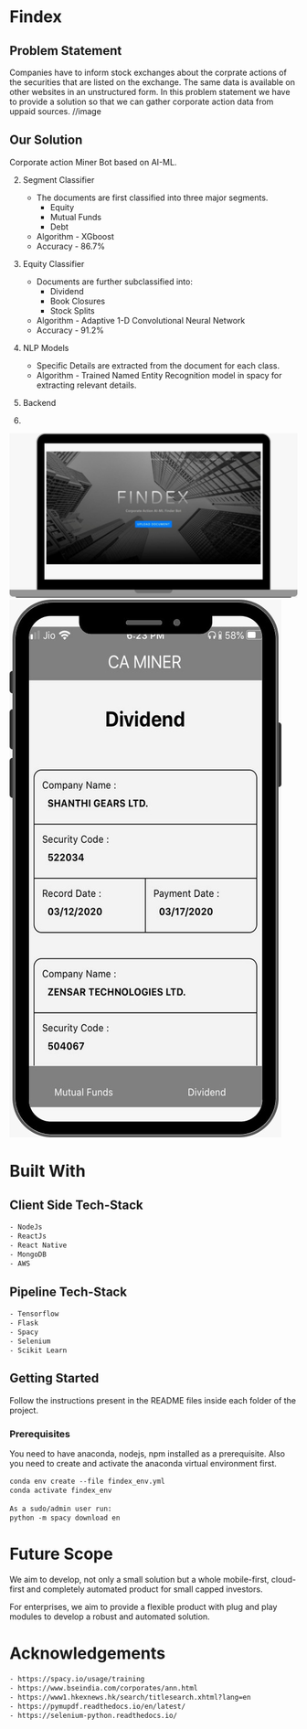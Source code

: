 # Findex

## Problem Statement

Companies have to inform stock exchanges about
the corprate actions of the securities that are listed
on the exchange.
The same data is available on other websites in an
unstructured form.
In this problem statement we have to provide a
solution so that we can gather corporate action data
from uppaid sources.
//image

## Our Solution

Corporate action Miner Bot based on AI-ML.

2. Segment Classifier

   - The documents are first classified into
     three major segments.
     - Equity
     - Mutual Funds
     - Debt
   - Algorithm - XGboost
   - Accuracy - 86.7%

3. Equity Classifier

   - Documents are further subclassified into:
     - Dividend
     - Book Closures
     - Stock Splits
   - Algorithm - Adaptive 1-D Convolutional Neural Network
   - Accuracy - 91.2%

4. NLP Models

   - Specific Details are extracted from the document for each class.
   - Algorithm - Trained Named Entity Recognition model in spacy for extracting relevant details.

5. Backend

6)

![Website](website.jpeg) ![App](app.jpeg)

# Built With

## **Client Side Tech-Stack**

    - NodeJs
    - ReactJs
    - React Native
    - MongoDB
    - AWS

## **Pipeline Tech-Stack**

    - Tensorflow
    - Flask
    - Spacy
    - Selenium
    - Scikit Learn

## Getting Started

Follow the instructions present in the README files inside each folder of the project.

### Prerequisites

You need to have anaconda, nodejs, npm installed as a prerequisite. Also you need to create and activate the anaconda virtual environment first.

```
conda env create --file findex_env.yml
conda activate findex_env

As a sudo/admin user run:
python -m spacy download en
```

# Future Scope

We aim to develop, not only a small solution
but a whole mobile-first, cloud-first and
completely automated product for small
capped investors.

For enterprises, we aim to provide a flexible
product with plug and play modules to develop
a robust and automated solution.

# Acknowledgements

    - https://spacy.io/usage/training
    - https://www.bseindia.com/corporates/ann.html
    - https://www1.hkexnews.hk/search/titlesearch.xhtml?lang=en
    - https://pymupdf.readthedocs.io/en/latest/
    - https://selenium-python.readthedocs.io/
